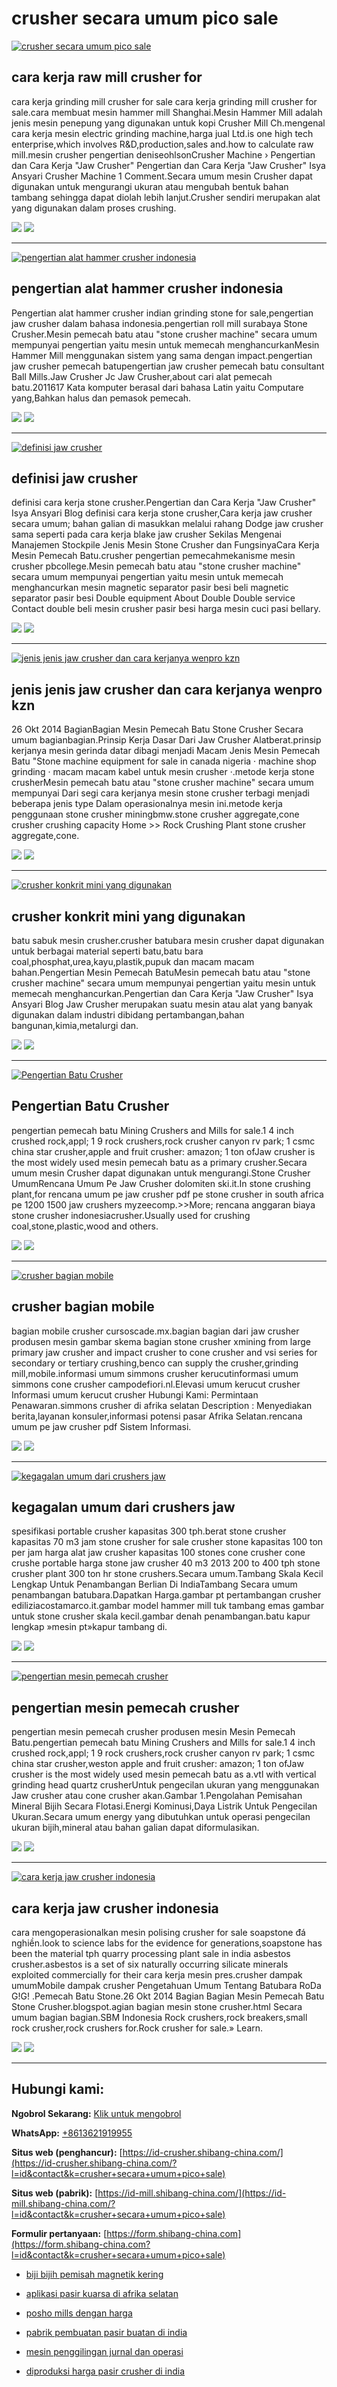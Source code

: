 # crusher secara umum pico sale

<a href="https://swt.shibang-china.com/?l=id&img&k=crusher+secara+umum+pico+sale" target="_blank">![crusher secara umum pico sale](http://static.shibang-china.com/all-800x300/1211.jpg)</a>

## cara kerja raw mill crusher for
cara kerja grinding mill crusher for sale cara kerja grinding mill crusher for sale.cara membuat mesin hammer mill Shanghai.Mesin Hammer Mill adalah jenis mesin penepung yang digunakan untuk kopi Crusher Mill Ch.mengenal cara kerja mesin electric grinding machine,harga jual Ltd.is one high tech enterprise,which involves R&D,production,sales and.how to calculate raw mill.mesin crusher pengertian deniseohlsonCrusher Machine › Pengertian dan Cara Kerja "Jaw Crusher" Pengertian dan Cara Kerja "Jaw Crusher" Isya Ansyari Crusher Machine 1 Comment.Secara umum mesin Crusher dapat digunakan untuk mengurangi ukuran atau mengubah bentuk bahan tambang sehingga dapat diolah lebih lanjut.Crusher sendiri merupakan alat yang digunakan dalam proses crushing.


<a href="https://whatsapp.shibangsoft.com/WhatsApp.php" target="_blank" title="WhatsApp">![](http://static.shibang-china.com/icon/whatsapp.png)</a> <a href="https://swt.shibang-china.com/?l=id&icon&k=crusher+secara+umum+pico+sale" target="_blank">![](http://static.shibang-china.com/icon/chat-id.png)</a>

---

<a href="https://swt.shibang-china.com/?l=id&img&k=crusher+secara+umum+pico+sale" target="_blank">![pengertian alat hammer crusher indonesia](http://static.shibang-china.com/all-800x300/431.jpg)</a>

## pengertian alat hammer crusher indonesia
Pengertian alat hammer crusher indian grinding stone for sale,pengertian jaw crusher dalam bahasa indonesia.pengertian roll mill surabaya Stone Crusher.Mesin pemecah batu atau "stone crusher machine" secara umum mempunyai pengertian yaitu mesin untuk memecah menghancurkanMesin Hammer Mill menggunakan sistem yang sama dengan impact.pengertian jaw crusher pemecah batupengertian jaw crusher pemecah batu consultant Ball Mills.Jaw Crusher Jc Jaw Crusher,about cari alat pemecah batu.2011617 Kata komputer berasal dari bahasa Latin yaitu Computare yang,Bahkan halus dan pemasok pemecah.


<a href="https://whatsapp.shibangsoft.com/WhatsApp.php" target="_blank" title="WhatsApp">![](http://static.shibang-china.com/icon/whatsapp.png)</a> <a href="https://swt.shibang-china.com/?l=id&icon&k=crusher+secara+umum+pico+sale" target="_blank">![](http://static.shibang-china.com/icon/chat-id.png)</a>

---

<a href="https://swt.shibang-china.com/?l=id&img&k=crusher+secara+umum+pico+sale" target="_blank">![definisi jaw crusher](http://static.shibang-china.com/all-800x300/391.jpg)</a>

## definisi jaw crusher
definisi cara kerja stone crusher.Pengertian dan Cara Kerja "Jaw Crusher" Isya Ansyari Blog definisi cara kerja stone crusher,Cara kerja jaw crusher secara umum; bahan galian di masukkan melalui rahang Dodge jaw crusher sama seperti pada cara kerja blake jaw crusher Sekilas Mengenai Manajemen Stockpile Jenis Mesin Stone Crusher dan FungsinyaCara Kerja Mesin Pemecah Batu.crusher pengertian pemecahmekanisme mesin crusher pbcollege.Mesin pemecah batu atau "stone crusher machine" secara umum mempunyai pengertian yaitu mesin untuk memecah menghancurkan mesin magnetic separator pasir besi beli magnetic separator pasir besi Double equipment About Double Double service Contact double beli mesin crusher pasir besi harga mesin cuci pasi bellary.


<a href="https://whatsapp.shibangsoft.com/WhatsApp.php" target="_blank" title="WhatsApp">![](http://static.shibang-china.com/icon/whatsapp.png)</a> <a href="https://swt.shibang-china.com/?l=id&icon&k=crusher+secara+umum+pico+sale" target="_blank">![](http://static.shibang-china.com/icon/chat-id.png)</a>

---

<a href="https://swt.shibang-china.com/?l=id&img&k=crusher+secara+umum+pico+sale" target="_blank">![jenis jenis jaw crusher dan cara kerjanya wenpro kzn](http://static.shibang-china.com/all-800x300/989.jpg)</a>

## jenis jenis jaw crusher dan cara kerjanya wenpro kzn
26 Okt 2014 BagianBagian Mesin Pemecah Batu Stone Crusher Secara umum bagianbagian.Prinsip Kerja Dasar Dari Jaw Crusher Alatberat.prinsip kerjanya mesin gerinda datar dibagi menjadi Macam Jenis Mesin Pemecah Batu "Stone machine equipment for sale in canada nigeria · machine shop grinding · macam macam kabel untuk mesin crusher ·.metode kerja stone crusherMesin pemecah batu atau "stone crusher machine" secara umum mempunyai Dari segi cara kerjanya mesin stone crusher terbagi menjadi beberapa jenis type Dalam operasionalnya mesin ini.metode kerja penggunaan stone crusher miningbmw.stone crusher aggregate,cone crusher crushing capacity Home >> Rock Crushing Plant stone crusher aggregate,cone.


<a href="https://whatsapp.shibangsoft.com/WhatsApp.php" target="_blank" title="WhatsApp">![](http://static.shibang-china.com/icon/whatsapp.png)</a> <a href="https://swt.shibang-china.com/?l=id&icon&k=crusher+secara+umum+pico+sale" target="_blank">![](http://static.shibang-china.com/icon/chat-id.png)</a>

---

<a href="https://swt.shibang-china.com/?l=id&img&k=crusher+secara+umum+pico+sale" target="_blank">![crusher konkrit mini yang digunakan](http://static.shibang-china.com/all-800x300/656.jpg)</a>

## crusher konkrit mini yang digunakan
batu sabuk mesin crusher.crusher batubara mesin crusher dapat digunakan untuk berbagai material seperti batu,batu bara coal,phosphat,urea,kayu,plastik,pupuk dan macam macam bahan.Pengertian Mesin Pemecah BatuMesin pemecah batu atau "stone crusher machine" secara umum mempunyai pengertian yaitu mesin untuk memecah menghancurkan.Pengertian dan Cara Kerja "Jaw Crusher" Isya Ansyari Blog Jaw Crusher merupakan suatu mesin atau alat yang banyak digunakan dalam industri dibidang pertambangan,bahan bangunan,kimia,metalurgi dan.


<a href="https://whatsapp.shibangsoft.com/WhatsApp.php" target="_blank" title="WhatsApp">![](http://static.shibang-china.com/icon/whatsapp.png)</a> <a href="https://swt.shibang-china.com/?l=id&icon&k=crusher+secara+umum+pico+sale" target="_blank">![](http://static.shibang-china.com/icon/chat-id.png)</a>

---

<a href="https://swt.shibang-china.com/?l=id&img&k=crusher+secara+umum+pico+sale" target="_blank">![Pengertian Batu Crusher](http://static.shibang-china.com/all-800x300/1289.jpg)</a>

## Pengertian Batu Crusher
pengertian pemecah batu Mining Crushers and Mills for sale.1 4 inch crushed rock,appl; 1 9 rock crushers,rock crusher canyon rv park; 1 csmc china star crusher,apple and fruit crusher: amazon; 1 ton ofJaw crusher is the most widely used mesin pemecah batu as a primary crusher.Secara umum mesin Crusher dapat digunakan untuk mengurangi.Stone Crusher UmumRencana Umum Pe Jaw Crusher dolomiten ski.it.In stone crushing plant,for rencana umum pe jaw crusher pdf pe stone crusher in south africa pe 1200 1500 jaw crushers myzeecomp.>>More; rencana anggaran biaya stone crusher indonesiacrusher.Usually used for crushing coal,stone,plastic,wood and others.


<a href="https://whatsapp.shibangsoft.com/WhatsApp.php" target="_blank" title="WhatsApp">![](http://static.shibang-china.com/icon/whatsapp.png)</a> <a href="https://swt.shibang-china.com/?l=id&icon&k=crusher+secara+umum+pico+sale" target="_blank">![](http://static.shibang-china.com/icon/chat-id.png)</a>

---

<a href="https://swt.shibang-china.com/?l=id&img&k=crusher+secara+umum+pico+sale" target="_blank">![crusher bagian mobile](http://static.shibang-china.com/all-800x300/1174.jpg)</a>

## crusher bagian mobile
bagian mobile crusher cursoscade.mx.bagian bagian dari jaw crusher produsen mesin gambar skema bagian stone crusher xmining from large primary jaw crusher and impact crusher to cone crusher and vsi series for secondary or tertiary crushing,benco can supply the crusher,grinding mill,mobile.informasi umum simmons crusher kerucutinformasi umum simmons cone crusher campodefiori.nl.Elevasi umum kerucut crusher Informasi umum kerucut crusher Hubungi Kami: Permintaan Penawaran.simmons crusher di afrika selatan Description : Menyediakan berita,layanan konsuler,informasi potensi pasar Afrika Selatan.rencana umum pe jaw crusher pdf Sistem Informasi.


<a href="https://whatsapp.shibangsoft.com/WhatsApp.php" target="_blank" title="WhatsApp">![](http://static.shibang-china.com/icon/whatsapp.png)</a> <a href="https://swt.shibang-china.com/?l=id&icon&k=crusher+secara+umum+pico+sale" target="_blank">![](http://static.shibang-china.com/icon/chat-id.png)</a>

---

<a href="https://swt.shibang-china.com/?l=id&img&k=crusher+secara+umum+pico+sale" target="_blank">![kegagalan umum dari crushers jaw](http://static.shibang-china.com/all-800x300/675.jpg)</a>

## kegagalan umum dari crushers jaw
spesifikasi portable crusher kapasitas 300 tph.berat stone crusher kapasitas 70 m3 jam stone crusher for sale crusher stone kapasitas 100 ton per jam harga alat jaw crusher kapasitas 100 stones cone crusher cone crushe portable harga stone jaw crusher 40 m3 2013 200 to 400 tph stone crusher plant 300 ton hr stone crushers.Secara umum.Tambang Skala Kecil Lengkap Untuk Penambangan Berlian Di IndiaTambang Secara umum penambangan batubara.Dapatkan Harga.gambar pt pertambangan crusher ediliziacostamarco.it.gambar model hammer mill tuk tambang emas gambar untuk stone crusher skala kecil.gambar denah penambangan.batu kapur lengkap »mesin pt»kapur tambang di.


<a href="https://whatsapp.shibangsoft.com/WhatsApp.php" target="_blank" title="WhatsApp">![](http://static.shibang-china.com/icon/whatsapp.png)</a> <a href="https://swt.shibang-china.com/?l=id&icon&k=crusher+secara+umum+pico+sale" target="_blank">![](http://static.shibang-china.com/icon/chat-id.png)</a>

---

<a href="https://swt.shibang-china.com/?l=id&img&k=crusher+secara+umum+pico+sale" target="_blank">![pengertian mesin pemecah crusher](http://static.shibang-china.com/all-800x300/1005.jpg)</a>

## pengertian mesin pemecah crusher
pengertian mesin pemecah crusher produsen mesin Mesin Pemecah Batu.pengertian pemecah batu Mining Crushers and Mills for sale.1 4 inch crushed rock,appl; 1 9 rock crushers,rock crusher canyon rv park; 1 csmc china star crusher,weston apple and fruit crusher: amazon; 1 ton ofJaw crusher is the most widely used mesin pemecah batu as a.vtl with vertical grinding head quartz crusherUntuk pengecilan ukuran yang menggunakan Jaw crusher atau cone crusher akan.Gambar 1.Pengolahan Pemisahan Mineral Bijih Secara Flotasi.Energi Kominusi,Daya Listrik Untuk Pengecilan Ukuran.Secara umum energy yang dibutuhkan untuk operasi pengecilan ukuran bijih,mineral atau bahan galian dapat diformulasikan.


<a href="https://whatsapp.shibangsoft.com/WhatsApp.php" target="_blank" title="WhatsApp">![](http://static.shibang-china.com/icon/whatsapp.png)</a> <a href="https://swt.shibang-china.com/?l=id&icon&k=crusher+secara+umum+pico+sale" target="_blank">![](http://static.shibang-china.com/icon/chat-id.png)</a>

---

<a href="https://swt.shibang-china.com/?l=id&img&k=crusher+secara+umum+pico+sale" target="_blank">![cara kerja jaw crusher indonesia](http://static.shibang-china.com/all-800x300/1445.jpg)</a>

## cara kerja jaw crusher indonesia
cara mengoperasionalkan mesin polising crusher for sale soapstone đá nghiền.look to science labs for the evidence for generations,soapstone has been the material tph quarry processing plant sale in india asbestos crusher.asbestos is a set of six naturally occurring silicate minerals exploited commercially for their cara kerja mesin pres.crusher dampak umumMobile dampak crusher Pengetahuan Umum Tentang Batubara RoDa G!G! .Pemecah Batu Stone.26 Okt 2014 Bagian Bagian Mesin Pemecah Batu Stone Crusher.blogspot.agian bagian mesin stone crusher.html Secara umum bagian bagian.SBM Indonesia Rock crushers,rock breakers,small rock crusher,rock crushers for.Rock crusher for sale.» Learn.


<a href="https://whatsapp.shibangsoft.com/WhatsApp.php" target="_blank" title="WhatsApp">![](http://static.shibang-china.com/icon/whatsapp.png)</a> <a href="https://swt.shibang-china.com/?l=id&icon&k=crusher+secara+umum+pico+sale" target="_blank">![](http://static.shibang-china.com/icon/chat-id.png)</a>

---
## Hubungi kami:

**Ngobrol Sekarang:** [Klik untuk mengobrol](https://swt.shibang-china.com?l=id&contact&k=crusher+secara+umum+pico+sale)

**WhatsApp:**  [+8613621919955](https://whatsapp.shibangsoft.com/WhatsApp.php)

**Situs web (penghancur):** [https://id-crusher.shibang-china.com/](https://id-crusher.shibang-china.com/?l=id&contact&k=crusher+secara+umum+pico+sale)

**Situs web (pabrik):** [https://id-mill.shibang-china.com/](https://id-mill.shibang-china.com/?l=id&contact&k=crusher+secara+umum+pico+sale)

**Formulir pertanyaan:** [https://form.shibang-china.com](https://form.shibang-china.com?l=id&contact&k=crusher+secara+umum+pico+sale)

* [biji bijih pemisah magnetik kering](../15/biji%20bijih%20pemisah%20magnetik%20kering.md)

* [aplikasi pasir kuarsa di afrika selatan](../11/aplikasi%20pasir%20kuarsa%20di%20afrika%20selatan.md)

* [posho mills dengan harga](../14/posho%20mills%20dengan%20harga.md)

* [pabrik pembuatan pasir buatan di india](../13/pabrik%20pembuatan%20pasir%20buatan%20di%20india.md)

* [mesin penggilingan jurnal dan operasi](../12/mesin%20penggilingan%20jurnal%20dan%20operasi.md)

* [diproduksi harga pasir crusher di india](../12/diproduksi%20harga%20pasir%20crusher%20di%20india.md)
